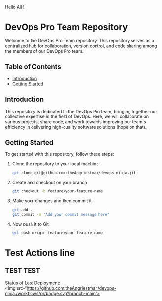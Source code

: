 Hello All !

# DevOps Pro Team Repository

Welcome to the DevOps Pro Team repository! This repository serves as a centralized hub for collaboration, version control, and code sharing among the members of our DevOps Pro team.

## Table of Contents

- [Introduction](#introduction)
- [Getting Started](#getting-started)

## Introduction

This repository is dedicated to the DevOps Pro team, bringing together our collective expertise in the field of DevOps. Here, we will collaborate on various projects, share code, and work towards improving our team's efficiency in delivering high-quality software solutions (hope on that).

## Getting Started

To get started with this repository, follow these steps:

1. Clone the repository to your local machine:

    ```bash
    git clone git@github.com:theAngriestman/devops-ninja.git

2. Create and checkout on your branch

    ```bash
    git checkout -b feature/your-feature-name

3. Make your changes and then commit it
    
    ```bash
    git add .
    git commit -m "Add your commit message here"

4. Now push it to Git

    ```bash
    git push origin feature/your-feature-name

# Test Actions line
## TEST TEST

Status of Last Deployment:<br>
<img src-“https://github.com/theAngriestman/devops-ninja./workflows/pr/badge.svg?branch-main”><br>
